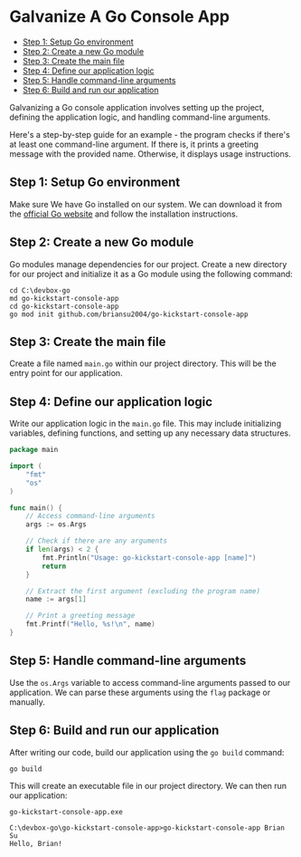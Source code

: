 # Galvanize A Go Console App

- [Step 1: Setup Go environment](#step-1-setup-go-environment)
- [Step 2: Create a new Go module](#step-2-create-a-new-go-module)
- [Step 3: Create the main file](#step-3-create-the-main-file)
- [Step 4: Define our application logic](#step-4-define-our-application-logic)
- [Step 5: Handle command-line arguments](#step-5-handle-command-line-arguments)
- [Step 6: Build and run our application](#step-6-build-and-run-our-application)

Galvanizing a Go console application involves setting up the project, defining the application logic, and handling command-line arguments.

Here's a step-by-step guide for an example - the program checks if there's at least one command-line argument. If there is, it prints a greeting message with the provided name. Otherwise, it displays usage instructions.

## Step 1: Setup Go environment

Make sure We have Go installed on our system. We can download it from the [official Go website](https://golang.org/dl/) and follow the installation instructions.

## Step 2: Create a new Go module

Go modules manage dependencies for our project. Create a new directory for our project and initialize it as a Go module using the following command:

```dos
cd C:\devbox-go
md go-kickstart-console-app
cd go-kickstart-console-app
go mod init github.com/briansu2004/go-kickstart-console-app
```

## Step 3: Create the main file

Create a file named `main.go` within our project directory. This will be the entry point for our application.

## Step 4: Define our application logic

Write our application logic in the `main.go` file. This may include initializing variables, defining functions, and setting up any necessary data structures.

```go
package main

import (
    "fmt"
    "os"
)

func main() {
    // Access command-line arguments
    args := os.Args

    // Check if there are any arguments
    if len(args) < 2 {
        fmt.Println("Usage: go-kickstart-console-app [name]")
        return
    }

    // Extract the first argument (excluding the program name)
    name := args[1]

    // Print a greeting message
    fmt.Printf("Hello, %s!\n", name)
}
```

## Step 5: Handle command-line arguments

Use the `os.Args` variable to access command-line arguments passed to our application. We can parse these arguments using the `flag` package or manually.

## Step 6: Build and run our application

After writing our code, build our application using the `go build` command:

```dos
go build
```

This will create an executable file in our project directory. We can then run our application:

```dos
go-kickstart-console-app.exe
```

```text
C:\devbox-go\go-kickstart-console-app>go-kickstart-console-app Brian Su
Hello, Brian!
```
